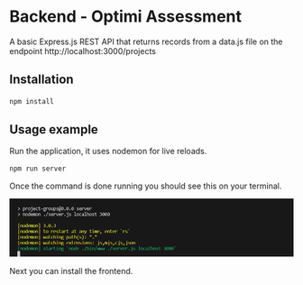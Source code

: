 # Backend - Optimi Assessment

A basic Express.js REST API that returns records from a data.js file on the endpoint http://localhost:3000/projects

## Installation

```sh
npm install
```

## Usage example

Run the application, it uses nodemon for live reloads.

```sh
npm run server
```
Once the command is done running you should see this on your terminal.

![alt text](./screenshots/running_cli.png)

Next you can install the frontend.
